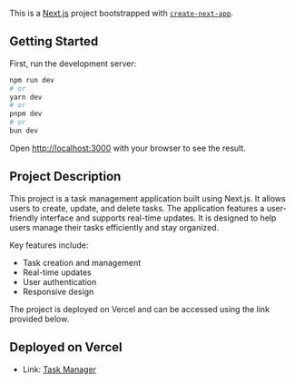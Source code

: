 This is a [Next.js](https://nextjs.org) project bootstrapped with [`create-next-app`](https://nextjs.org/docs/app/api-reference/cli/create-next-app).

## Getting Started

First, run the development server:

```bash
npm run dev
# or
yarn dev
# or
pnpm dev
# or
bun dev
```

Open [http://localhost:3000](http://localhost:3000) with your browser to see the result.

## Project Description

This project is a task management application built using Next.js. It allows users to create, update, and delete tasks. The application features a user-friendly interface and supports real-time updates. It is designed to help users manage their tasks efficiently and stay organized.

Key features include:
- Task creation and management
- Real-time updates
- User authentication
- Responsive design

The project is deployed on Vercel and can be accessed using the link provided below.

## Deployed on Vercel

 - Link: [Task Manager](https://task-management-ocpowqgyy-cledirfls-projects.vercel.app/)